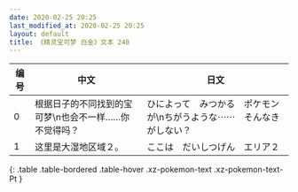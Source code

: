 ```yaml
---
date: 2020-02-25 20:25
last_modified_at: 2020-02-25 20:25
layout: default
title: 《精灵宝可梦 白金》文本 240
---
```

| 编号 | 中文 | 日文 |
| ---- | ---- | ---- |
| 0 | 根据日子的不同找到的宝可梦\n也会不一样……你不觉得吗？ | ひによって　みつかる　ポケモンが\nちがうような⋯⋯　そんなきがしない？ |
| 1 | 这里是大湿地区域２。 | ここは　だいしつげん　エリア２ |
{: .table .table-bordered .table-hover .xz-pokemon-text .xz-pokemon-text-Pt }